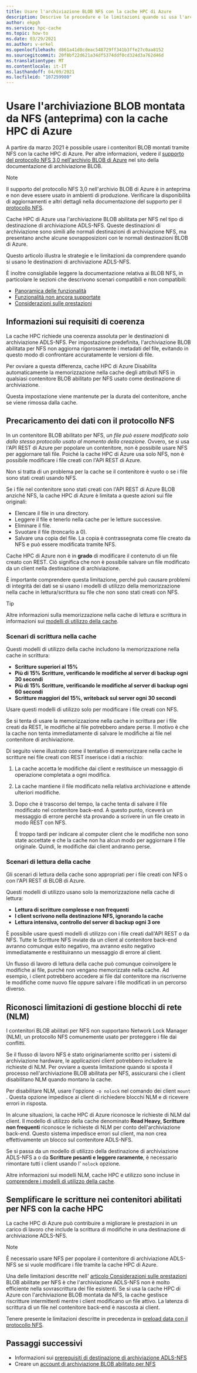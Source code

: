 ```yaml
---
title: Usare l'archiviazione BLOB NFS con la cache HPC di Azure
description: Descrive le procedure e le limitazioni quando si usa l'archiviazione BLOB ADLS-NFS con la cache HPC di Azure
author: ekpgh
ms.service: hpc-cache
ms.topic: how-to
ms.date: 03/29/2021
ms.author: v-erkel
ms.openlocfilehash: d861a41d8cdeac548729ff341b3ffe27c0aa8152
ms.sourcegitcommit: 20f8bf22d621a34df5374ddf0cd324d3a762d46d
ms.translationtype: MT
ms.contentlocale: it-IT
ms.lasthandoff: 04/09/2021
ms.locfileid: "107259980"
---
```

# <a name="use-nfs-mounted-blob-storage-preview-with-azure-hpc-cache"></a>Usare l'archiviazione BLOB montata da NFS (anteprima) con la cache HPC di Azure

A partire da marzo 2021 è possibile usare i contenitori BLOB montati tramite NFS con la cache HPC di Azure. Per altre informazioni, vedere il [supporto del protocollo NFS 3,0 nell'archivio BLOB di Azure](../storage/blobs/network-file-system-protocol-support.md) nel sito della documentazione di archiviazione BLOB.

> [!NOTE]
> Il supporto del protocollo NFS 3,0 nell'archivio BLOB di Azure è in anteprima e non deve essere usato in ambienti di produzione. Verificare la disponibilità di aggiornamenti e altri dettagli nella documentazione del supporto per il [protocollo NFS](../storage/blobs/network-file-system-protocol-support.md).

Cache HPC di Azure usa l'archiviazione BLOB abilitata per NFS nel tipo di destinazione di archiviazione ADLS-NFS. Queste destinazioni di archiviazione sono simili alle normali destinazioni di archiviazione NFS, ma presentano anche alcune sovrapposizioni con le normali destinazioni BLOB di Azure.

Questo articolo illustra le strategie e le limitazioni da comprendere quando si usano le destinazioni di archiviazione ADLS-NFS.

È inoltre consigliabile leggere la documentazione relativa ai BLOB NFS, in particolare le sezioni che descrivono scenari compatibili e non compatibili:

* [Panoramica delle funzionalità](../storage/blobs/network-file-system-protocol-support.md#applications-and-workloads-suited-for-this-feature)
* [Funzionalità non ancora supportate](../storage/blobs/network-file-system-protocol-support.md#azure-storage-features-not-yet-supported)
* [Considerazioni sulle prestazioni](../storage/blobs/network-file-system-protocol-support-performance.md)

## <a name="understand-consistency-requirements"></a>Informazioni sui requisiti di coerenza

La cache HPC richiede una coerenza assoluta per le destinazioni di archiviazione ADLS-NFS. Per impostazione predefinita, l'archiviazione BLOB abilitata per NFS non aggiorna rigorosamente i metadati del file, evitando in questo modo di confrontare accuratamente le versioni di file.

Per ovviare a questa differenza, cache HPC di Azure Disabilita automaticamente la memorizzazione nella cache degli attributi NFS in qualsiasi contenitore BLOB abilitato per NFS usato come destinazione di archiviazione.

Questa impostazione viene mantenute per la durata del contenitore, anche se viene rimossa dalla cache.

## <a name="preload-data-with-nfs-protocol"></a>Precaricamento dei dati con il protocollo NFS

In un contenitore BLOB abilitato per NFS, *un file può essere modificato solo dallo stesso protocollo usato al momento della creazione*. Ovvero, se si usa l'API REST di Azure per popolare un contenitore, non è possibile usare NFS per aggiornare tali file. Poiché la cache HPC di Azure usa solo NFS, non è possibile modificare i file creati con l'API REST di Azure.

Non si tratta di un problema per la cache se il contenitore è vuoto o se i file sono stati creati usando NFS.

Se i file nel contenitore sono stati creati con l'API REST di Azure BLOB anziché NFS, la cache HPC di Azure è limitata a queste azioni sui file originali:

* Elencare il file in una directory.
* Leggere il file e tenerlo nella cache per le letture successive.
* Eliminare il file.
* Svuotare il file (troncarlo a 0).
* Salvare una copia del file. La copia è contrassegnata come file creato da NFS e può essere modificata tramite NFS.

Cache HPC di Azure non è in **grado** di modificare il contenuto di un file creato con REST. Ciò significa che non è possibile salvare un file modificato da un client nella destinazione di archiviazione.

È importante comprendere questa limitazione, perché può causare problemi di integrità dei dati se si usano i modelli di utilizzo della memorizzazione nella cache in lettura/scrittura su file che non sono stati creati con NFS.

> [!TIP]
> Altre informazioni sulla memorizzazione nella cache di lettura e scrittura in informazioni sui [modelli di utilizzo della cache](cache-usage-models.md).

### <a name="write-caching-scenarios"></a>Scenari di scrittura nella cache

Questi modelli di utilizzo della cache includono la memorizzazione nella cache in scrittura:

* **Scritture superiori al 15%**
* **Più di 15% Scritture, verificando le modifiche al server di backup ogni 30 secondi**
* **Più di 15% Scritture, verificando le modifiche al server di backup ogni 60 secondi**
* **Scritture maggiori del 15%, writeback sul server ogni 30 secondi**

Usare questi modelli di utilizzo solo per modificare i file creati con NFS.

Se si tenta di usare la memorizzazione nella cache in scrittura per i file creati da REST, le modifiche al file potrebbero andare perse. Il motivo è che la cache non tenta immediatamente di salvare le modifiche ai file nel contenitore di archiviazione.

Di seguito viene illustrato come il tentativo di memorizzare nella cache le scritture nei file creati con REST inserisce i dati a rischio:

1. La cache accetta le modifiche dai client e restituisce un messaggio di operazione completata a ogni modifica.
1. La cache mantiene il file modificato nella relativa archiviazione e attende ulteriori modifiche.
1. Dopo che è trascorso del tempo, la cache tenta di salvare il file modificato nel contenitore back-end. A questo punto, riceverà un messaggio di errore perché sta provando a scrivere in un file creato in modo REST con NFS.

   È troppo tardi per indicare al computer client che le modifiche non sono state accettate e che la cache non ha alcun modo per aggiornare il file originale. Quindi, le modifiche dai client andranno perse.

### <a name="read-caching-scenarios"></a>Scenari di lettura della cache

Gli scenari di lettura della cache sono appropriati per i file creati con NFS o con l'API REST di BLOB di Azure.

Questi modelli di utilizzo usano solo la memorizzazione nella cache di lettura:

* **Lettura di scritture complesse e non frequenti**
* **I client scrivono nella destinazione NFS, ignorando la cache**
* **Lettura intensiva, controllo del server di backup ogni 3 ore**

È possibile usare questi modelli di utilizzo con i file creati dall'API REST o da NFS. Tutte le Scritture NFS inviate da un client al contenitore back-end avranno comunque esito negativo, ma avranno esito negativo immediatamente e restituiranno un messaggio di errore al client.

Un flusso di lavoro di lettura della cache può comunque coinvolgere le modifiche ai file, purché non vengano memorizzate nella cache. Ad esempio, i client potrebbero accedere ai file dal contenitore ma riscriverne le modifiche come nuovo file oppure salvare i file modificati in un percorso diverso.

## <a name="recognize-network-lock-manager-nlm-limitations"></a>Riconosci limitazioni di gestione blocchi di rete (NLM)

I contenitori BLOB abilitati per NFS non supportano Network Lock Manager (NLM), un protocollo NFS comunemente usato per proteggere i file dai conflitti.

Se il flusso di lavoro NFS è stato originariamente scritto per i sistemi di archiviazione hardware, le applicazioni client potrebbero includere le richieste di NLM. Per ovviare a questa limitazione quando si sposta il processo nell'archiviazione BLOB abilitata per NFS, assicurarsi che i client disabilitano NLM quando montano la cache.

Per disabilitare NLM, usare l'opzione ``-o nolock`` nel comando dei client ``mount`` . Questa opzione impedisce ai client di richiedere blocchi NLM e di ricevere errori in risposta.

In alcune situazioni, la cache HPC di Azure riconosce le richieste di NLM dal client. Il modello di utilizzo della cache denominato **Read Heavy, Scritture non frequenti** riconosce le richieste di NLM per conto dell'archiviazione back-end. Questo sistema impedisce errori sul client, ma non crea effettivamente un blocco sul contenitore ADLS-NFS.

Se si passa da un modello di utilizzo della destinazione di archiviazione ADLS-NFS a o da **Scritture pesanti e leggere raramente**, è necessario rimontare tutti i client usando l' ``nolock`` opzione.

Altre informazioni sui modelli NLM, cache HPC e utilizzo sono incluse in [comprendere i modelli di utilizzo della cache](cache-usage-models.md#know-when-to-remount-clients-for-nlm).

## <a name="streamline-writes-to-nfs-enabled-containers-with-hpc-cache"></a>Semplificare le scritture nei contenitori abilitati per NFS con la cache HPC

La cache HPC di Azure può contribuire a migliorare le prestazioni in un carico di lavoro che include la scrittura di modifiche in una destinazione di archiviazione ADLS-NFS.

> [!NOTE]
> È necessario usare NFS per popolare il contenitore di archiviazione ADLS-NFS se si vuole modificare i file tramite la cache HPC di Azure.

Una delle limitazioni descritte nell' [articolo Considerazioni sulle prestazioni](../storage/blobs/network-file-system-protocol-support-performance.md) BLOB abilitate per NFS è che l'archiviazione ADLS-NFS non è molto efficiente nella sovrascrittura dei file esistenti. Se si usa la cache HPC di Azure con l'archiviazione BLOB montata da NFS, la cache gestisce riscritture intermittenti mentre i client modificano un file attivo. La latenza di scrittura di un file nel contenitore back-end è nascosta ai client.

Tenere presente le limitazioni descritte in precedenza in [preload data con il protocollo NFS](#preload-data-with-nfs-protocol).

## <a name="next-steps"></a>Passaggi successivi

* Informazioni sui [prerequisiti di destinazione di archiviazione ADLS-NFS](hpc-cache-prerequisites.md#nfs-mounted-blob-adls-nfs-storage-requirements-preview)
* Creare un [account di archiviazione BLOB abilitato per NFS](../storage/blobs/network-file-system-protocol-support-how-to.md)
